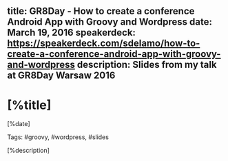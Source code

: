 title: GR8Day - How to create a conference Android App with Groovy and Wordpress
date: March 19, 2016
speakerdeck: https://speakerdeck.com/sdelamo/how-to-create-a-conference-android-app-with-groovy-and-wordpress
description: Slides from my talk at GR8Day Warsaw 2016
---

# [%title]

[%date]

Tags: #groovy, #wordpress, #slides

[%description]